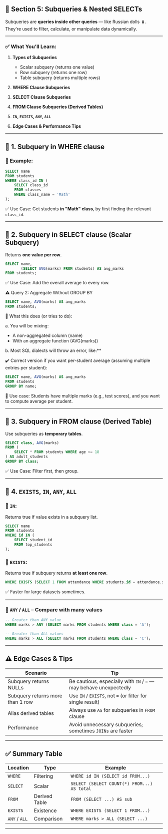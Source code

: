 
## 📘 **Section 5: Subqueries & Nested SELECTs**

Subqueries are **queries inside other queries** — like Russian dolls 🪆. They're used to filter, calculate, or manipulate data dynamically.

---

### ✅ What You’ll Learn:

1. **Types of Subqueries**

   * Scalar subquery (returns one value)
   * Row subquery (returns one row)
   * Table subquery (returns multiple rows)
2. **WHERE Clause Subqueries**
3. **SELECT Clause Subqueries**
4. **FROM Clause Subqueries (Derived Tables)**
5. **`IN`, `EXISTS`, `ANY`, `ALL`**
6. **Edge Cases & Performance Tips**

---

## 🔹 1. **Subquery in WHERE clause**

### 🎯 Example:

```sql
SELECT name
FROM students
WHERE class_id IN (
    SELECT class_id
    FROM classes
    WHERE class_name = 'Math'
);
```

✅ Use Case:
Get students **in "Math" class**, by first finding the relevant `class_id`.

---

## 🔹 2. **Subquery in SELECT clause (Scalar Subquery)**

Returns **one value per row**.

```sql
SELECT name,
       (SELECT AVG(marks) FROM students) AS avg_marks
FROM students;
```

✅ Use Case:
Add the overall average to every row.

⚠️ Query 2: Aggregate Without GROUP BY
```sql
SELECT name, AVG(marks) AS avg_marks
FROM students;
```
🚨 What this does (or tries to do):

a. You will be mixing:

* A non-aggregated column (name)
* With an aggregate function (AVG(marks))

b. Most SQL dialects will throw an error, like:**

✔️ Correct version if you want per-student average (assuming multiple entries per student):

```sql
SELECT name, AVG(marks) AS avg_marks
FROM students
GROUP BY name;
```

🧠 Use case:
Students have multiple marks (e.g., test scores), and you want to compute average per student.

---

## 🔹 3. **Subquery in FROM clause (Derived Table)**

Use subqueries as **temporary tables**.

```sql
SELECT class, AVG(marks)
FROM (
    SELECT * FROM students WHERE age >= 18
) AS adult_students
GROUP BY class;
```

✅ Use Case:
Filter first, then group.

---

## 🔹 4. **`EXISTS`, `IN`, `ANY`, `ALL`**

### 🔸 `IN`:

Returns true if value exists in a subquery list.

```sql
SELECT name
FROM students
WHERE id IN (
    SELECT student_id
    FROM top_students
);
```

### 🔸 `EXISTS`:

Returns true if subquery returns **at least one row**.

```sql
WHERE EXISTS (SELECT 1 FROM attendance WHERE students.id = attendance.student_id);
```

✅ Faster for large datasets sometimes.

---

### 🔸 `ANY` / `ALL` – Compare with many values

```sql
-- Greater than ANY value
WHERE marks > ANY (SELECT marks FROM students WHERE class = 'A');

-- Greater than ALL values
WHERE marks > ALL (SELECT marks FROM students WHERE class = 'C');
```

---

## ⚠️ Edge Cases & Tips

| Scenario                         | Tip                                                               |
| -------------------------------- | ----------------------------------------------------------------- |
| Subquery returns NULLs           | Be cautious, especially with `IN` / `=` — may behave unexpectedly |
| Subquery returns more than 1 row | Use `IN` / `EXISTS`, not `=` (or filter for single result)        |
| Alias derived tables             | Always use `AS` for subqueries in `FROM` clause                   |
| Performance                      | Avoid unnecessary subqueries; sometimes `JOINs` are faster        |

---

## ✅ Summary Table

| Location      | Type          | Example                                     |
| ------------- | ------------- | ------------------------------------------- |
| `WHERE`       | Filtering     | `WHERE id IN (SELECT id FROM...)`           |
| `SELECT`      | Scalar        | `SELECT (SELECT COUNT(*) FROM...) AS total` |
| `FROM`        | Derived Table | `FROM (SELECT ...) AS sub`                  |
| `EXISTS`      | Existence     | `WHERE EXISTS (SELECT 1 FROM...)`           |
| `ANY` / `ALL` | Comparison    | `WHERE marks > ALL (SELECT ...)`            |

---



